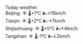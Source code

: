 Today weather:  
Beijing: ☀️   🌡️+1°C 🌬️↘15km/h  
Tianjin: ☀️   🌡️+2°C 🌬️→7km/h  
Shijiazhuang: ☀️   🌡️+5°C 🌬️↖6km/h  
Tangshan: ☀️   🌡️-1°C 🌬️↓2km/h  
